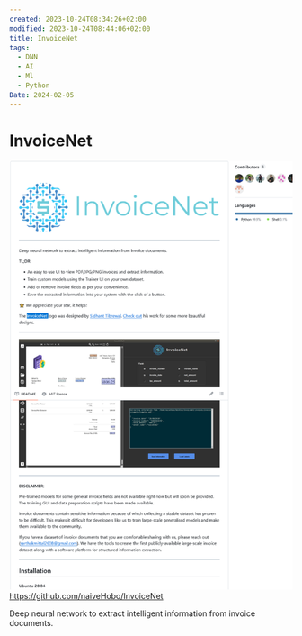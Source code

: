 ```yaml
---
created: 2023-10-24T08:34:26+02:00
modified: 2023-10-24T08:44:06+02:00
title: InvoiceNet
tags:
  - DNN
  - AI
  - Ml
  - Python
Date: 2024-02-05
---
```


# InvoiceNet

![](_asset/2023-10-24_InvoiceNet_image_1.png)
https://github.com/naiveHobo/InvoiceNet

Deep neural network to extract intelligent information from invoice documents.
